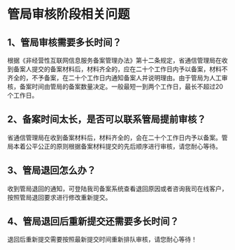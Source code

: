 

# 管局审核阶段相关问题

## 1、管局审核需要多长时间？

根据《非经营性互联网信息服务备案管理办法》第十二条规定，省通信管理局在收到备案人提交的备案材料后，材料齐全的，应在二十个工作日内予以备案，材料不齐全的，不予备案，在二十个工作日内通知备案人并说明理由。由于管局为人工审核，备案时间由管局的备案数量决定。一般最短一到两个工作日，最长不超过20个工作日。  

## 2、备案时间太长，是否可以联系管局提前审核？

省通信管理局在收到备案材料后，材料齐全的，会在二十个工作日内予以备案。管局本着公平公正的原则根据备案材料提交的先后顺序进行审核，请您耐心等待。  

## 3、管局退回怎么办？

收到管局退回的通知，可登陆我司备案系统查看退回原因或者咨询我司在线客户，按照管局退回要求进行修改重新提交。  

## 4、管局退回后重新提交还需要多长时间？

退回后重新提交需要按照最新提交时间重新排队审核，请您耐心等待！
